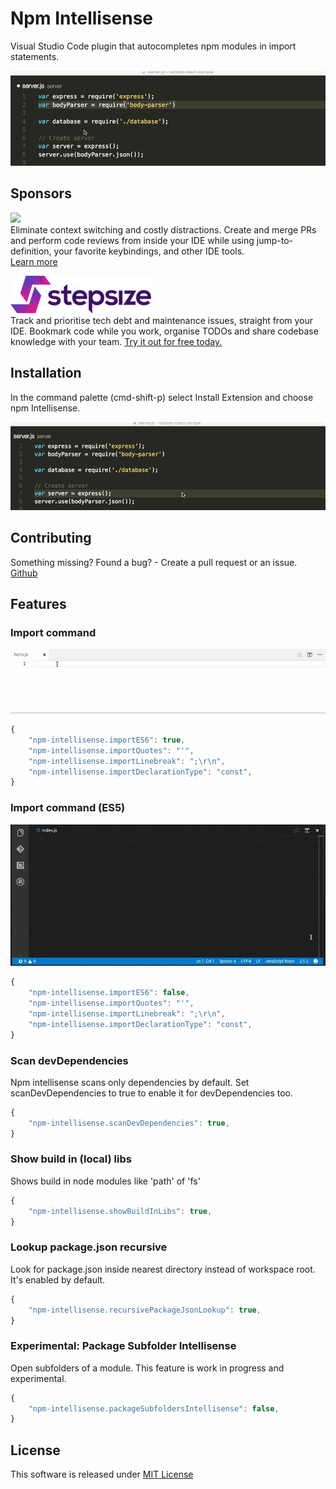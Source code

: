 # Npm Intellisense

Visual Studio Code plugin that autocompletes npm modules in import statements.

![auto complete](/images/auto_complete.gif)

## Sponsors

<p><a title="Try CodeStream" href="https://sponsorlink.codestream.com/?utm_source=vscmarket&amp;utm_campaign=npmintel&amp;utm_medium=banner"><img src="https://alt-images.codestream.com/codestream_logo_npmintel.png"></a></br>
Eliminate context switching and costly distractions. Create and merge PRs and perform code reviews from inside your IDE while using jump-to-definition, your favorite keybindings, and other IDE tools.<br> <a title="Try CodeStream" href="https://sponsorlink.codestream.com/?utm_source=vscmarket&amp;utm_campaign=npmintel&amp;utm_medium=banner">Learn more</a></p>


<p>
<a title="Try stepsize" href="https://bit.ly/36hVwgW"><img src="./docs/images/sponsors/stepsize.png"></a></br>
Track and prioritise tech debt and maintenance issues, straight from your IDE. Bookmark code while you work, organise TODOs and share codebase knowledge with your team. <a title="Try stepsize" href="https://bit.ly/36hVwgW">Try it out for free today.</a>
</p>

## Installation

In the command palette (cmd-shift-p) select Install Extension and choose npm Intellisense.

![install](/images/npm_install.gif)

## Contributing

Something missing? Found a bug? - Create a pull request or an issue.
[Github](https://github.com/ChristianKohler/NpmIntellisense)

## Features

### Import command

![import command](/images/importcommand.gif)

```javascript
{
	"npm-intellisense.importES6": true,
	"npm-intellisense.importQuotes": "'",
	"npm-intellisense.importLinebreak": ";\r\n",
	"npm-intellisense.importDeclarationType": "const",
}
```

### Import command (ES5)

![import command](/images/require_withname.gif)

```javascript
{
	"npm-intellisense.importES6": false,
	"npm-intellisense.importQuotes": "'",
	"npm-intellisense.importLinebreak": ";\r\n",
	"npm-intellisense.importDeclarationType": "const",
}
```

### Scan devDependencies

Npm intellisense scans only dependencies by default. Set scanDevDependencies to true to enable it for devDependencies too.

```javascript
{
	"npm-intellisense.scanDevDependencies": true,
}
```

### Show build in (local) libs

Shows build in node modules like 'path' of 'fs'

```javascript
{
	"npm-intellisense.showBuildInLibs": true,
}
```

### Lookup package.json recursive

Look for package.json inside nearest directory instead of workspace root. It's enabled by default.

```javascript
{
	"npm-intellisense.recursivePackageJsonLookup": true,
}
```

### Experimental: Package Subfolder Intellisense

Open subfolders of a module.
This feature is work in progress and experimental.

```javascript
{
	"npm-intellisense.packageSubfoldersIntellisense": false,
}
```

## License

This software is released under [MIT License](http://www.opensource.org/licenses/mit-license.php)
